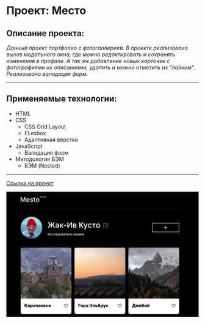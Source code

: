 # **Проект: Место**

## **Описание проекта:**

_Данный проект портфолио с фотогаллереей. В проекте реализовано вызов модального окна, где можно редактировать и сохранять изменения в профиле. А так же добавление новых карточек с фотографиями их описаниями, удалить и можно отметить их "лайком". Реализовано валидация форм._
___

## **Применяемые технологии:**

* HTML
* CSS
  * CSS Grid Layout
  * FLexbox
  * Адаптивная вёрстка
* JavaScript
  * Валидация форм
* Методология БЭМ
  * БЭМ (Nested)
___

[Cсылка на проект](https://northsky-code.github.io/mesto/)

![Иллюстрация к проекту](https://github.com/NorthSky-code/mesto/blob/main/Mesto.png)
